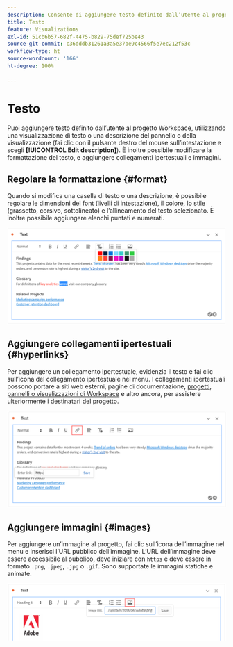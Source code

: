 ```yaml
---
description: Consente di aggiungere testo definito dall’utente al progetto Workspace.
title: Testo
feature: Visualizations
exl-id: 51cb6b57-682f-4475-b829-75def725be43
source-git-commit: c36dddb31261a3a5e37be9c4566f5e7ec212f53c
workflow-type: ht
source-wordcount: '166'
ht-degree: 100%

---
```


# Testo

Puoi aggiungere testo definito dall’utente al progetto Workspace, utilizzando una visualizzazione di testo o una descrizione del pannello o della visualizzazione (fai clic con il pulsante destro del mouse sull’intestazione e scegli **[!UICONTROL Edit description]**). È inoltre possibile modificare la formattazione del testo, e aggiungere collegamenti ipertestuali e immagini.

## Regolare la formattazione {#format}

Quando si modifica una casella di testo o una descrizione, è possibile regolare le dimensioni del font (livelli di intestazione), il colore, lo stile (grassetto, corsivo, sottolineato) e l’allineamento del testo selezionato. È inoltre possibile aggiungere elenchi puntati e numerati.

![](assets/format.png)

## Aggiungere collegamenti ipertestuali {#hyperlinks}

Per aggiungere un collegamento ipertestuale, evidenzia il testo e fai clic sull’icona del collegamento ipertestuale nel menu. I collegamenti ipertestuali possono portare a siti web esterni, pagine di documentazione, [progetti, pannelli o visualizzazioni di Workspace](https://experienceleague.adobe.com/docs/analytics/analyze/analysis-workspace/curate-share/shareable-links.html?lang=it) e altro ancora, per assistere ulteriormente i destinatari del progetto.

![](assets/hyperlink.png)

## Aggiungere immagini {#images}

Per aggiungere un’immagine al progetto, fai clic sull’icona dell’immagine nel menu e inserisci l’URL pubblico dell’immagine. L’URL dell’immagine deve essere accessibile al pubblico, deve iniziare con `https` e deve essere in formato `.png`, `.jpeg`, `.jpg` o `.gif`. Sono supportate le immagini statiche e animate.

![](assets/image.png)
